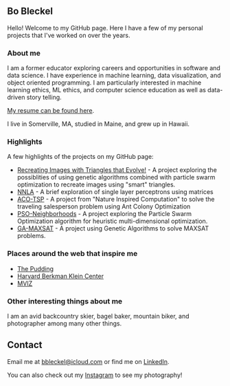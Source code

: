 ## Bo Bleckel

Hello! Welcome to my GitHub page. Here I have a few of my personal projects that I've worked on over the years.

### About me
I am a former educator exploring careers and opportunities in software and data science. 
I have experience in machine learning, data visualization, and object oriented programming. 
I am particularly interested in machine learning ethics, ML ethics, and 
computer science education as well as data-driven story telling.

[My resume can be found here](https://github.com/bbleckel/resume/blob/master/bleckel_resume.pdf).

I live in Somerville, MA, studied in Maine, and grew up in Hawaii.

### Highlights
A few highlights of the projects on my GitHub page:
* [Recreating Images with Triangles that Evolve!](https://github.com/bbleckel/Final-Project) - A project exploring the possiblities of using genetic algorithms combined with particle swarm optimization to recreate images using "smart" triangles. 
* [NNLA](https://github.com/bbleckel/NNLA) - A brief exploration of single layer perceptrons using matrices
* [ACO-TSP](https://github.com/bbleckel/ACO-TSP-2017) - A project from "Nature Inspired Computation" to solve the traveling salesperson problem using Ant Colony Optimization
* [PSO-Neighborhoods](https://github.com/bbleckel/PSO-Neighborhoods-2017) - A project exploring the Particle Swarm Optimization algorithm for heuristic multi-dimensional optimization.
* [GA-MAXSAT](https://github.com/bbleckel/MAXSAT-2017) - A project using Genetic Algorithms to solve MAXSAT problems.

### Places around the web that inspire me
* [The Pudding](https://pudding.cool)
* [Harvard Berkman Klein Center](https://cyber.harvard.edu)
* [MVIZ](https://mviz.omid.al)

### Other interesting things about me
I am an avid backcountry skier, bagel baker, mountain biker, and photographer among many other things. 

## Contact
Email me at <bbleckel@icloud.com> or find me on [LinkedIn](https://www.linkedin.com/in/bbleckel/).

You can also check out my [Instagram](https://www.instagram.com/bobleckel/) to see my photography!
